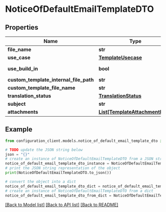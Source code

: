 # NoticeOfDefaultEmailTemplateDTO


## Properties

Name | Type | Description | Notes
------------ | ------------- | ------------- | -------------
**file_name** | **str** |  | [optional] 
**use_case** | [**TemplateUsecase**](TemplateUsecase.md) |  | [optional] 
**use_build_in** | **bool** |  | [optional] [readonly] 
**custom_template_internal_file_path** | **str** |  | [optional] 
**custom_template_file_name** | **str** |  | [optional] 
**translation_status** | [**TranslationStatus**](TranslationStatus.md) |  | [optional] 
**subject** | **str** |  | [optional] 
**attachments** | [**List[TemplateAttachmentDTO]**](TemplateAttachmentDTO.md) |  | [optional] 

## Example

```python
from configuration_client.models.notice_of_default_email_template_dto import NoticeOfDefaultEmailTemplateDTO

# TODO update the JSON string below
json = "{}"
# create an instance of NoticeOfDefaultEmailTemplateDTO from a JSON string
notice_of_default_email_template_dto_instance = NoticeOfDefaultEmailTemplateDTO.from_json(json)
# print the JSON string representation of the object
print(NoticeOfDefaultEmailTemplateDTO.to_json())

# convert the object into a dict
notice_of_default_email_template_dto_dict = notice_of_default_email_template_dto_instance.to_dict()
# create an instance of NoticeOfDefaultEmailTemplateDTO from a dict
notice_of_default_email_template_dto_from_dict = NoticeOfDefaultEmailTemplateDTO.from_dict(notice_of_default_email_template_dto_dict)
```
[[Back to Model list]](../README.md#documentation-for-models) [[Back to API list]](../README.md#documentation-for-api-endpoints) [[Back to README]](../README.md)


